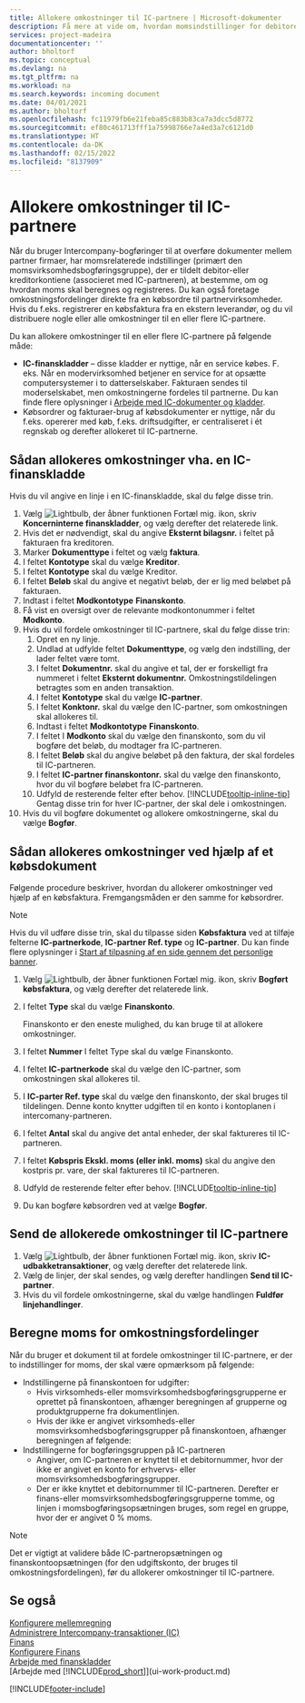 ```yaml
---
title: Allokere omkostninger til IC-partnere | Microsoft-dokumenter
description: Få mere at vide om, hvordan momsindstillinger for debitorer og kreditorer styrer om, og hvordan moms beregnes.
services: project-madeira
documentationcenter: ''
author: bholtorf
ms.topic: conceptual
ms.devlang: na
ms.tgt_pltfrm: na
ms.workload: na
ms.search.keywords: incoming document
ms.date: 04/01/2021
ms.author: bholtorf
ms.openlocfilehash: fc11979fb6e21feba85c883b83ca7a3dcc5d8772
ms.sourcegitcommit: ef80c461713fff1a75998766e7a4ed3a7c6121d0
ms.translationtype: HT
ms.contentlocale: da-DK
ms.lasthandoff: 02/15/2022
ms.locfileid: "8137909"
---
```

# <a name="allocate-costs-to-intercompany-partners"></a>Allokere omkostninger til IC-partnere
Når du bruger Intercompany-bogføringer til at overføre dokumenter mellem partner firmaer, har momsrelaterede indstillinger (primært den momsvirksomhedsbogføringsgruppe), der er tildelt debitor-eller kreditorkontiene (associeret med IC-partneren), at bestemme, om og hvordan moms skal beregnes og registreres. Du kan også foretage omkostningsfordelinger direkte fra en købsordre til partnervirksomheder. Hvis du f.eks. registrerer en købsfaktura fra en ekstern leverandør, og du vil distribuere nogle eller alle omkostninger til en eller flere IC-partnere.

Du kan allokere omkostninger til en eller flere IC-partnere på følgende måde:

* **IC-finanskladder** – disse kladder er nyttige, når en service købes. F. eks. Når en modervirksomhed betjener en service for at opsætte computersystemer i to datterselskaber. Fakturaen sendes til moderselskabet, men omkostningerne fordeles til partnerne. Du kan finde flere oplysninger i [Arbejde med IC-dokumenter og kladder](intercompany-how-work-documents-journals.md).
* Købsordrer og fakturaer-brug af købsdokumenter er nyttige, når du f.eks. opererer med køb, f.eks. driftsudgifter, er centraliseret i ét regnskab og derefter allokeret til IC-partnerne.

## <a name="to-allocate-costs-using-an-intercompany-general-journal"></a>Sådan allokeres omkostninger vha. en IC-finanskladde
Hvis du vil angive en linje i en IC-finanskladde, skal du følge disse trin. 

1. Vælg ![Lightbulb, der åbner funktionen Fortæl mig.](media/ui-search/search_small.png "Fortæl mig, hvad du vil foretage dig") ikon, skriv **Koncerninterne finanskladder**, og vælg derefter det relaterede link.
2. Hvis det er nødvendigt, skal du angive **Eksternt bilagsnr.** i feltet på fakturaen fra kreditoren.
3. Marker **Dokumenttype** i feltet og vælg **faktura**.
4. I feltet **Kontotype** skal du vælge **Kreditor**.
5. I feltet **Kontotype** skal du vælge Kreditor.
6. I feltet **Beløb** skal du angive et negativt beløb, der er lig med beløbet på fakturaen.
7. Indtast i feltet **Modkontotype** **Finanskonto**.
8. Få vist en oversigt over de relevante modkontonummer i feltet **Modkonto**.
9. Hvis du vil fordele omkostninger til IC-partnere, skal du følge disse trin:
   1. Opret en ny linje.
   2. Undlad at udfylde feltet **Dokumenttype**, og vælg den indstilling, der lader feltet være tomt.
   3. I feltet **Dokumentnr.** skal du angive et tal, der er forskelligt fra nummeret i feltet **Eksternt dokumentnr.** Omkostningstildelingen betragtes som en anden transaktion.
   4. I feltet **Kontotype** skal du vælge **IC-partner**.
   5. I feltet **Konktonr.** skal du vælge den IC-partner, som omkostningen skal allokeres til.
   6. Indtast i feltet **Modkontotype** **Finanskonto**.
   7. I feltet I **Modkonto** skal du vælge den finanskonto, som du vil bogføre det beløb, du modtager fra IC-partneren.
   1. I feltet **Beløb** skal du angive beløbet på den faktura, der skal fordeles til IC-partneren.
   1. I feltet **IC-partner finanskontonr.** skal du vælge den finanskonto, hvor du vil bogføre beløbet fra IC-partneren. 
   1. Udfyld de resterende felter efter behov. [!INCLUDE[tooltip-inline-tip](includes/tooltip-inline-tip_md.md)] Gentag disse trin for hver IC-partner, der skal dele i omkostningen.
1. Hvis du vil bogføre dokumentet og allokere omkostningerne, skal du vælge **Bogfør**.  

## <a name="to-allocate-costs-using-a-purchase-document"></a>Sådan allokeres omkostninger ved hjælp af et købsdokument
Følgende procedure beskriver, hvordan du allokerer omkostninger ved hjælp af en købsfaktura. Fremgangsmåden er den samme for købsordrer.

> [!NOTE]
> Hvis du vil udføre disse trin, skal du tilpasse siden **Købsfaktura** ved at tilføje felterne **IC-partnerkode**, **IC-partner Ref. type** og **IC-partner**. Du kan finde flere oplysninger i [Start af tilpasning af en side gennem det personlige banner](ui-personalization-user.md#to-start-personalizing-a-page-through-the-personalizing-banner).

1. Vælg ![Lightbulb, der åbner funktionen Fortæl mig.](media/ui-search/search_small.png "Fortæl mig, hvad du vil foretage dig") ikon, skriv **Bogført købsfaktura**, og vælg derefter det relaterede link.
2. I feltet **Type** skal du vælge **Finanskonto**.
   
   Finanskonto er den eneste mulighed, du kan bruge til at allokere omkostninger.  
1. I feltet **Nummer** I feltet Type skal du vælge Finanskonto.
1. I feltet **IC-partnerkode** skal du vælge den IC-partner, som omkostningen skal allokeres til.
1. I **IC-parter Ref. type** skal du vælge den finanskonto, der skal bruges til tildelingen. Denne konto knytter udgiften til en konto i kontoplanen i intercomany-partneren.
1. I feltet **Antal** skal du angive det antal enheder, der skal faktureres til IC-partneren.
1. I feltet **Købspris Ekskl. moms (eller inkl. moms)** skal du angive den kostpris pr. vare, der skal faktureres til IC-partneren.
1. Udfyld de resterende felter efter behov. [!INCLUDE[tooltip-inline-tip](includes/tooltip-inline-tip_md.md)] 
1. Du kan bogføre købsordren ved at vælge **Bogfør**.

## <a name="to-send-the-allocated-costs-to-intercompany-partners"></a>Send de allokerede omkostninger til IC-partnere
1. Vælg ![Lightbulb, der åbner funktionen Fortæl mig.](media/ui-search/search_small.png "Fortæl mig, hvad du vil foretage dig") ikon, skriv **IC-udbakketransaktioner**, og vælg derefter det relaterede link.
2. Vælg de linjer, der skal sendes, og vælg derefter handlingen **Send til IC-partner**. 
3. Hvis du vil fordele omkostningerne, skal du vælge handlingen **Fuldfør linjehandlinger**.

## <a name="calculating-vat-for-cost-distributions"></a>Beregne moms for omkostningsfordelinger
Når du bruger et dokument til at fordele omkostninger til IC-partnere, er der to indstillinger for moms, der skal være opmærksom på følgende: 
* Indstillingerne på finanskontoen for udgifter:
   * Hvis virksomheds-eller momsvirksomhedsbogføringsgrupperne er oprettet på finanskontoen, afhænger beregningen af grupperne og produktgrupperne fra dokumentlinjen.
   * Hvis der ikke er angivet virksomheds-eller momsvirksomhedsbogføringsgrupper på finanskontoen, afhænger beregningen af følgende:
* Indstillingerne for bogføringsgruppen på IC-partneren
   * Angiver, om IC-partneren er knyttet til et debitornummer, hvor der ikke er angivet en konto for erhvervs- eller momsvirksomhedsbogføringsgrupper.
   * Der er ikke knyttet et debitornummer til IC-partneren. Derefter er finans-eller momsvirksomhedsbogføringsgrupperne tomme, og linjen i momsbogføringsopsætningen bruges, som regel en gruppe, hvor der er angivet 0 % moms.

> [!NOTE]
> Det er vigtigt at validere både IC-partneropsætningen og finanskontoopsætningen (for den udgiftskonto, der bruges til omkostningsfordelingen), før du allokerer omkostninger til IC-partnere.

## <a name="see-also"></a>Se også
[Konfigurere mellemregning](intercompany-how-setup.md)  
[Administrere Intercompany-transaktioner (IC)](intercompany-manage.md)  
[Finans](finance.md)  
[Konfigurere Finans](finance-setup-finance.md)  
[Arbejde med finanskladder](ui-work-general-journals.md)  
[Arbejde med [!INCLUDE[prod_short](includes/prod_short.md)]](ui-work-product.md)

[!INCLUDE[footer-include](includes/footer-banner.md)]